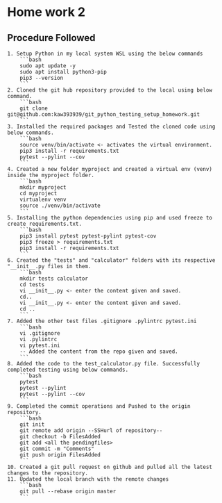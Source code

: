 # Home work 2

## Procedure Followed

	1. Setup Python in my local system WSL using the below commands
		```bash
		sudo apt update -y
		sudo apt install python3-pip
		pip3 --version
		```
	2. Cloned the git hub repository provided to the local using below command.
		```bash
		git clone git@github.com:kaw393939/git_python_testing_setup_homework.git
		```
	3. Installed the required packages and Tested the cloned code using below commands.
		```bash
		source venv/bin/activate <- activates the virtual environment.
		pip3 install -r requirements.txt
		pytest --pylint --cov
		```
	4. Created a new folder myproject and created a virtual env (venv) inside the myproject folder.
		```bash
		mkdir myproject
		cd myproject
		virtualenv venv
		source ./venv/bin/activate
		```
	5. Installing the python dependencies using pip and used freeze to create requirements.txt.
		```bash
		pip3 install pytest pytest-pylint pytest-cov
		pip3 freeze > requirements.txt
		pip3 install -r requirements.txt
		```
	6. Created the "tests" and "calculator" folders with its respective "__init__.py files in them.
		```bash
		mkdir tests calculator
		cd tests
		vi __init__.py <- enter the content given and saved.
		cd..
		vi __init__.py <- enter the content given and saved.
		cd ..
		```
	7. Added the other test files .gitignore .pylintrc pytest.ini 
		```bash
		vi .gitignore
		vi .pylintrc
		vi pytest.ini
		-- Added the content from the repo given and saved.
		```
	8. Added the code to the test_calculator.py file. Successfully completed testing using below commands.
		```bash
		pytest
		pytest --pylint
		pytest --pylint --cov
		```
	9. Completed the commit operations and Pushed to the origin repository.
		```bash
		git init
		git remote add origin --SSHurl of repository--
		git checkout -b FilesAdded
		git add <all the pendingfiles>
		git commit -m "Comments"
		git push origin FilesAdded
		```
	10. Created a git pull request on github and pulled all the latest changes to the repository.
	11. Updated the local branch with the remote changes
		```bash
		git pull --rebase origin master
		```

